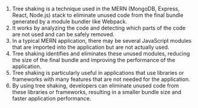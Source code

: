 1. Tree shaking is a technique used in the MERN (MongoDB, Express, React, Node.js) stack to eliminate unused code from the final bundle generated by a module bundler like Webpack.
2. It works by analyzing the code and detecting which parts of the code are not used and can be safely removed.
3. In a typical MERN application, there may be several JavaScript modules that are imported into the application but are not actually used.
4. Tree shaking identifies and eliminates these unused modules, reducing the size of the final bundle and improving the performance of the application.
5. Tree shaking is particularly useful in applications that use libraries or frameworks with many features that are not needed for the application. 
6.  By using tree shaking, developers can eliminate unused code from these libraries or frameworks, resulting in a smaller bundle size and faster application performance.
